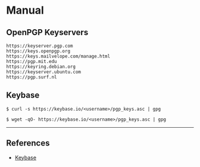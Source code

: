 # Manual

## OpenPGP Keyservers

```
https://keyserver.pgp.com
https://keys.openpgp.org
https://keys.mailvelope.com/manage.html
https://pgp.mit.edu
https://keyring.debian.org
https://keyserver.ubuntu.com
https://pgp.surf.nl
```

## Keybase

```
$ curl -s https://keybase.io/<username>/pgp_keys.asc | gpg

$ wget -qO- https://keybase.io/<username>/pgp_keys.asc | gpg
```

---
## References

- [Keybase](https://keybase.io/)